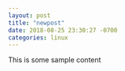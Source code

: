 ```yaml
---
layout: post
title: "newpost"
date: 2018-08-25 23:30:27 -0700
categories: linux
---
```


This is some sample content

